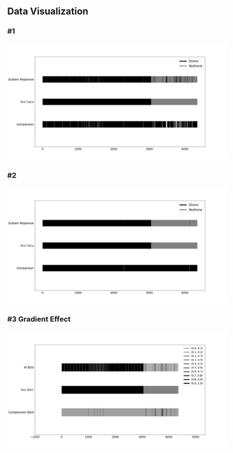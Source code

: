 ## Data Visualization

### #1
![](FigureOne.png)

### #2
![](FigureTwo.png)

### #3 Gradient Effect
![](FigureThree.png)

